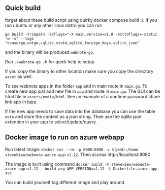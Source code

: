 ## Quick build

forget about these build script using quirky docker compose build :). If you run ubuntu or any other linux
distro you can run

```
go build -trimpath -ldflags="-X main.version=v1.0 -extldflags=-static -w -s" --tags "osusergo,netgo,sqlite_stat4,sqlite_foreign_keys,sqlite_json"
```

and the binary will be produced `webnote-go`.

Run `./webnote-go -h` for quick help to setup.

If you copy the binary to other location make sure you copy the directory `asset` as well.

To see webnote apps in the folder `app` and in main route in `main.go`. To create new app just add new file in `app` and route in `main.go`. The GUI can be html file in `assets/media/html`. See an example of a onetime password share link app in [here](https://gonote.duckdns.org:6919/assets/media/html/onetime-secret.html)

If the new app needs to save data into the database you can use the table `note` and store the content as a json string. Then use the sqlite json extention in your app to select/update/query.

## Docker image to run on azure webapp

Run latest image: `docker run --rm -p 8080:8080 -v $(pwd):/home stevekieu/webnote-azure-app:v1.12`. Then access http://localhost:8080

The image is built using command
`docker build -t stevekieu/webnote-azure-app:v1.12 --build-arg APP_VERSION=v1.12 -f Dockerfile.azure-app-svc .`

You can build yourself tag different image and play around.